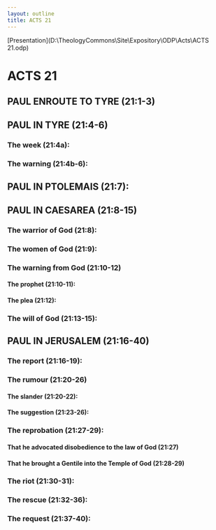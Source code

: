 ```yaml
---
layout: outline
title: ACTS 21
---
```

[Presentation](D:\TheologyCommons\Site\Expository\ODP\Acts\ACTS 21.odp)
# ACTS 21 
## PAUL ENROUTE TO TYRE (21:1-3) 
## PAUL IN TYRE (21:4-6) 
###  The week (21:4a): 
###  The warning (21:4b-6): 
## PAUL IN PTOLEMAIS (21:7): 
## PAUL IN CAESAREA (21:8-15) 
###  The warrior of God (21:8): 
###  The women of God (21:9): 
###  The warning from God (21:10-12) 
####  The prophet (21:10-11): 
####  The plea (21:12): 
###  The will of God (21:13-15): 
## PAUL IN JERUSALEM (21:16-40) 
###  The report (21:16-19): 
###  The rumour (21:20-26) 
####  The slander (21:20-22): 
####  The suggestion (21:23-26): 
###  The reprobation (21:27-29): 
####  That he advocated disobedience to the law of God (21:27) 
####  That he brought a Gentile into the Temple of God (21:28-29) 
###  The riot (21:30-31): 
###  The rescue (21:32-36): 
###  The request (21:37-40): 
